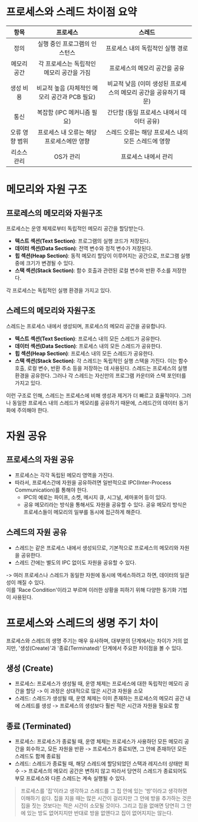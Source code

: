 # 프로세스와 스레드 차이점 요약

| 항목 | 프로세스 | 스레드 |
| :---: | :---: | :---: |
| 정의 | 실행 중인 프로그램의 인스턴스 | 프로세스 내의 독립적인 실행 경로 |
| 메모리 공간 | 각 프로세스는 독립적인 메모리 공간을 가짐 | 프로세스의 메모리 공간을 공유 |
| 생성 비용 | 비교적 높음 (자체적인 메모리 공간과 PCB 필요) | 비교적 낮음 (이미 생성된 프로세스의 메모리 공간을 공유하기 때문) |
| 통신 | 복잡함 (IPC 메커니즘 필요) | 간단함 (동일 프로세스 내에서 데이터 공유) |
| 오류 영향 범위 | 프로세스 내 오류는 해당 프로세스에만 영향 | 스레드 오류는 해당 프로세스 내의 모든 스레드에 영향 |
| 리소스 관리 | OS가 관리 | 프로세스 내에서 관리 |

# 메모리와 자원 구조
## 프로레스의 메모리와 자원구조

프로세스는 운영 체제로부터 독립적인 메모리 공간을 할당받는다. 

- **텍스트 섹션(Text Section)**: 프로그램의 실행 코드가 저장된다.
- **데이터 섹션(Data Section)**: 전역 변수와 정적 변수가 저장된다.
- **힙 섹션(Heap Section)**: 동적 메모리 할당이 이루어지는 공간으로, 프로그램 실행 중에 크기가 변경될 수 있다.
- **스택 섹션(Stack Section)**: 함수 호출과 관련된 로컬 변수와 반환 주소를 저장한다.

각 프로세스는 독립적인 실행 환경을 가지고 있다.

## 스레드의 메모리와 자원구조

스레드는 프로세스 내에서 생성되며, 프로세스의 메모리 공간을 공유합니다.
- **텍스트 섹션(Text Section)**: 프로세스 내의 모든 스레드가 공유한다.
- **데이터 섹션(Data Section)**: 프로세스 내의 모든 스레드가 공유한다.
- **힙 섹션(Heap Section)**: 프로세스 내의 모든 스레드가 공유한다.
- **스택 섹션(Stack Section)**: 각 스레드는 독립적인 실행 스택을 가진다. 이는 함수 호출, 로컬 변수, 반환 주소 등을 저장하는 데 사용된다.
스레드는 프로세스의 실행 환경을 공유한다. 그러나 각 스레드는 자신만의 프로그램 카운터와 스택 포인터를 가지고 있다.

이런 구조로 인해, 스레드는 프로세스에 비해 생성과 제거가 더 빠르고 효율적이다. 그러나 동일한 프로세스 내의 스레드가 메모리를 공유하기 때문에, 스레드간의 데이터 동기화에 주의해야 한다.

# 자원 공유

## 프로세스의 자원 공유
- 프로세스는 각각 독립된 메모리 영역을 가진다.
- 따라서, 프로세스간에 자원을 공유하려면 일반적으로 IPC(Inter-Process Communication)를 통해야 한다.  
    - IPC의 예로는 파이프, 소켓, 메시지 큐, 시그널, 세마포어 등이 있다.  
    - 공유 메모리라는 방식을 통해서도 자원을 공유할 수 있다. 공유 메모리 방식은 프로세스들이 메모리의 일부를 동시에 접근하게 해준다.   

## 스레드의 자원 공유
- 스레드는 같은 프로세스 내에서 생성되므로, 기본적으로 프로세스의 메모리와 자원을 공유한다.
- 스레드 간에는 별도의 IPC 없이도 자원을 공유할 수 있다.


-> 여러 프로세스나 스레드가 동일한 자원에 동시에 액세스하려고 하면, 데이터의 일관성이 깨질 수 있다.  
이를 'Race Condition'이라고 부르며 이러한 상황을 피하기 위해 다양한 동기화 기법이 사용된다.  

# 프로세스와 스레드의 생명 주기 차이
프로세스와 스레드의 생명 주기는 매우 유사하며, 대부분의 단계에서는 차이가 거의 없지만, '생성(Create)'과 '종료(Terminated)' 단계에서 주요한 차이점을 볼 수 있다.


## 생성 (Create)
- 프로세스: 프로세스가 생성될 때, 운영 체제는 프로세스에 대한 독립적인 메모리 공간을 할당 -> 이 과정은 상대적으로 많은 시간과 자원을 소모
- 스레드: 스레드가 생성될 때, 운영 체제는 이미 존재하는 프로세스의 메모리 공간 내에 스레드를 생성 -> 프로세스의 생성보다 훨씬 적은 시간과 자원을 필요로 함
  
## 종료 (Terminated)
- 프로세스: 프로세스가 종료될 때, 운영 체제는 프로세스가 사용하던 모든 메모리 공간을 회수하고, 모든 자원을 반환 -> 프로세스가 종료되면, 그 안에 존재하던 모든 스레드도 함께 종료됨
- 스레드: 스레드가 종료될 때, 해당 스레드에 할당되었던 스택과 레지스터 상태만 회수 -> 프로세스의 메모리 공간은 변하지 않고 따라서 당연히 스레드가 종료되어도 부모 프로세스와 다른 스레드는 계속 실행될 수 있다.

> 프로세스를 '집'이라고 생각하고 스레드를 그 집 안에 있는 '방'이라고 생각하면 이해하기 쉽다. 집을 지을 때는 많은 시간이 걸리지만 그 안에 방을 추가하는 것은 집을 짓는 것보다는 적은 시간이 소모될 것이다. 그리고 집을 없애면 당연히 그 안에 있는 방도 없어지지만 반대로 방을 없앤다고 집이 없어지지는 않는다.


